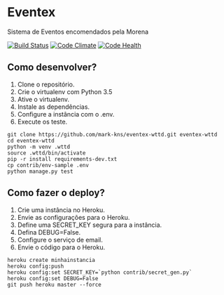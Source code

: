 # Eventex

Sistema de Eventos encomendados pela Morena

[![Build Status](https://travis-ci.org/mark-kns/eventex-wttd.svg?branch=master)](https://travis-ci.org/mark-kns/eventex-wttd)
[![Code Climate](https://codeclimate.com/github/mark-kns/eventex-wttd/badges/gpa.svg)](https://codeclimate.com/github/mark-kns/eventex-wttd)
[![Code Health](https://landscape.io/github/mark-kns/eventex-wttd/master/landscape.svg?style=flat)](https://landscape.io/github/mark-kns/eventex-wttd/master)
## Como desenvolver?

1. Clone o repositório.
2. Crie o virtualenv com Python 3.5
3. Ative o virtualenv.
4. Instale as dependências.
5. Configure a instância com o .env. 
6. Execute os teste.

```console
git clone https://github.com/mark-kns/eventex-wttd.git eventex-wttd
cd eventex-wttd
python -m venv .wttd
source .wttd/bin/activate
pip -r install requirements-dev.txt
cp contrib/env-sample .env
python manage.py test
```



## Como fazer o deploy?

1. Crie uma instância no Heroku.
2. Envie as configurações para o Heroku.
3. Define uma SECRET_KEY segura para a instância.
4. Defina DEBUG=False.
5. Configure o serviço de email.
6. Envie o código para o Heroku.

```console
heroku create minhainstancia
heroku config:push
heroku config:set SECRET_KEY=`python contrib/secret_gen.py`
heroku config:set DEBUG=False
git push heroku master --force
```
